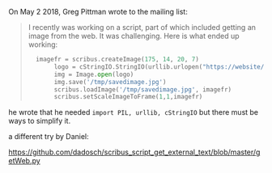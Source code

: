On May 2 2018, Greg Pittman wrote to the mailing list:

> I recently was working on a script, part of which included getting an image from the web. It was challenging. Here is what ended up working:
>
> ```py
>	imagefr = scribus.createImage(175, 14, 20, 7)
>        logo = cStringIO.StringIO(urllib.urlopen("https://website/image.jpg").read())
>        img = Image.open(logo)
>        img.save('/tmp/savedimage.jpg')
>        scribus.loadImage('/tmp/savedimage.jpg', imagefr)
>        scribus.setScaleImageToFrame(1,1,imagefr)
> ```

he wrote that he needed `import PIL, urllib, cStringIO` but there must be ways to simplify it.

a different try by Daniel:

https://github.com/dadosch/scribus_script_get_external_text/blob/master/getWeb.py
